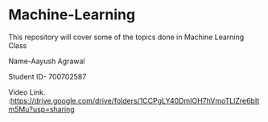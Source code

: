 # Machine-Learning
This repository will cover some of the topics done in Machine Learning Class

Name-Aayush Agrawal

Student ID- 700702587

Video Link. :https://drive.google.com/drive/folders/1CCPgLY40DmIOH7hVmoTLlZre6bItm5Mu?usp=sharing
